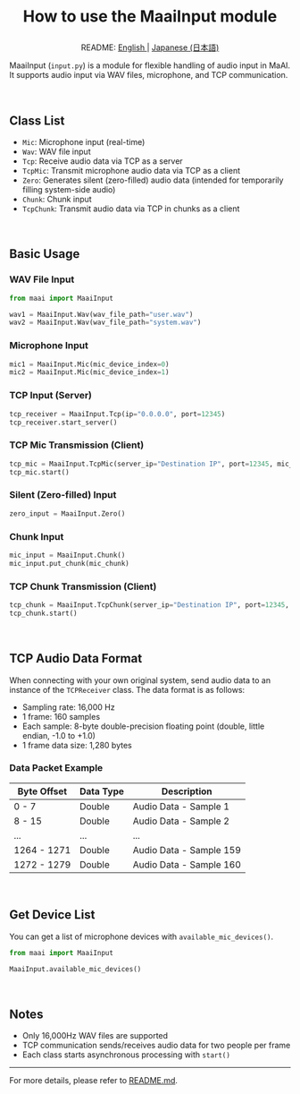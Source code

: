 <h1>
<p align="center">
How to use the <b>MaaiInput</b> module
</p>
</h1>
<p align="center">
README: <a href="input.md">English </a> | <a href="input_JP.md">Japanese (日本語) </a>
</p>

MaaiInput (`input.py`) is a module for flexible handling of audio input in MaAI.
It supports audio input via WAV files, microphone, and TCP communication.

</br>

## Class List

- `Mic`: Microphone input (real-time)
- `Wav`: WAV file input
- `Tcp`: Receive audio data via TCP as a server
- `TcpMic`: Transmit microphone audio data via TCP as a client
- `Zero`: Generates silent (zero-filled) audio data (intended for temporarily filling system-side audio)
- `Chunk`: Chunk input
- `TcpChunk`: Transmit audio data via TCP in chunks as a client

</br>

## Basic Usage

### WAV File Input
```python
from maai import MaaiInput

wav1 = MaaiInput.Wav(wav_file_path="user.wav")
wav2 = MaaiInput.Wav(wav_file_path="system.wav")
```

### Microphone Input
```python
mic1 = MaaiInput.Mic(mic_device_index=0)
mic2 = MaaiInput.Mic(mic_device_index=1)
```

### TCP Input (Server)
```python
tcp_receiver = MaaiInput.Tcp(ip="0.0.0.0", port=12345)
tcp_receiver.start_server()
```

### TCP Mic Transmission (Client)
```python
tcp_mic = MaaiInput.TcpMic(server_ip="Destination IP", port=12345, mic_device_index=0)
tcp_mic.start()
```

### Silent (Zero-filled) Input
```python
zero_input = MaaiInput.Zero()
```

### Chunk Input
```python
mic_input = MaaiInput.Chunk()
mic_input.put_chunk(mic_chunk)
```

### TCP Chunk Transmission (Client)
```python
tcp_chunk = MaaiInput.TcpChunk(server_ip="Destination IP", port=12345, mic_device_index=0)
tcp_chunk.start()
```

</br>

## TCP Audio Data Format

When connecting with your own original system, send audio data to an instance of the `TCPReceiver` class. The data format is as follows:

- Sampling rate: 16,000 Hz
- 1 frame: 160 samples
- Each sample: 8-byte double-precision floating point (double, little endian, -1.0 to +1.0)
- 1 frame data size: 1,280 bytes

### Data Packet Example

| Byte Offset | Data Type | Description |
| ---- | ---- | --- |
| 0 - 7 | Double | Audio Data - Sample 1 |
| 8 - 15 | Double | Audio Data - Sample 2 |
| ... | ... | ... |
| 1264 - 1271 | Double | Audio Data - Sample 159 |
| 1272 - 1279 | Double | Audio Data - Sample 160 |

</br>

## Get Device List

You can get a list of microphone devices with `available_mic_devices()`.

```python
from maai import MaaiInput

MaaiInput.available_mic_devices()
```

</br>

## Notes

- Only 16,000Hz WAV files are supported
- TCP communication sends/receives audio data for two people per frame
- Each class starts asynchronous processing with `start()`

---

For more details, please refer to [README.md](../README.md).
